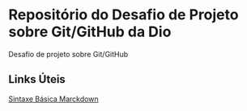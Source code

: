 # Repositório do Desafio de Projeto sobre Git/GitHub da Dio
Desafio de projeto sobre Git/GitHub
## Links Úteis
[Sintaxe Básica Marckdown](https://www.markdownguide.org/basic-syntax/)
